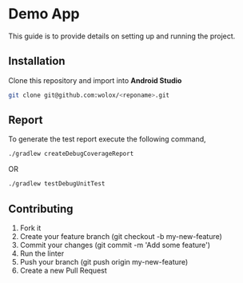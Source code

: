 # Demo App

This guide is to provide details on setting up and running the project.

## Installation
Clone this repository and import into **Android Studio**
```bash
git clone git@github.com:wolox/<reponame>.git
```

## Report
To generate the test report execute the following command,
```bash
./gradlew createDebugCoverageReport
```
OR
```bash
./gradlew testDebugUnitTest
```

## Contributing

1. Fork it
2. Create your feature branch (git checkout -b my-new-feature)
3. Commit your changes (git commit -m 'Add some feature')
4. Run the linter
5. Push your branch (git push origin my-new-feature)
6. Create a new Pull Request
